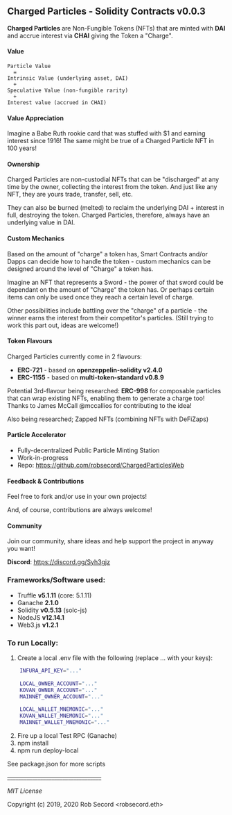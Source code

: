 ## Charged Particles - Solidity Contracts v0.0.3

**Charged Particles** are Non-Fungible Tokens (NFTs) that are minted with **DAI** and accrue interest via **CHAI** 
giving the Token a "Charge". 

#### Value
```text
Particle Value
  =
Intrinsic Value (underlying asset, DAI)
  + 
Speculative Value (non-fungible rarity)
  +
Interest value (accrued in CHAI)
```

#### Value Appreciation
Imagine a Babe Ruth rookie card that was stuffed with $1 and earning interest since 1916!  The same might be true
of a Charged Particle NFT in 100 years!

#### Ownership
Charged Particles are non-custodial NFTs that can be "discharged" at any time by the owner, collecting the interest 
from the token. And just like any NFT, they are yours trade, transfer, sell, etc.

They can also be burned (melted) to reclaim the underlying DAI + interest in full, destroying the token.
Charged Particles, therefore, always have an underlying value in DAI. 

#### Custom Mechanics
Based on the amount of "charge" a token has, Smart Contracts and/or Dapps can decide how to handle the token - custom 
mechanics can be designed around the level of "Charge" a token has.

Imagine an NFT that represents a Sword - the power of that sword could be dependant on the amount of "Charge" the token 
has. Or perhaps certain items can only be used once they reach a certain level of charge.

Other possibilities include battling over the "charge" of a particle - the winner earns the interest from their 
competitor's particles.  (Still trying to work this part out, ideas are welcome!)

#### Token Flavours
Charged Particles currently come in 2 flavours: 
 - **ERC-721** - based on **openzeppelin-solidity v2.4.0** 
 - **ERC-1155** - based on **multi-token-standard v0.8.9**

Potential 3rd-flavour being researched: **ERC-998** for composable particles that can wrap existing NFTs, enabling 
them to generate a charge too! Thanks to James McCall @mccallios for contributing to the idea!

Also being researched; Zapped NFTs (combining NFTs with DeFiZaps)

#### Particle Accelerator
 - Fully-decentralized Public Particle Minting Station
 - Work-in-progress 
 - Repo: https://github.com/robsecord/ChargedParticlesWeb

#### Feedback & Contributions
Feel free to fork and/or use in your own projects!

And, of course, contributions are always welcome!

#### Community
Join our community, share ideas and help support the project in anyway you want!

**Discord**: https://discord.gg/Syh3gjz

### Frameworks/Software used:
 - Truffle **v5.1.11** (core: 5.1.11)
 - Ganache **2.1.0**
 - Solidity  **v0.5.13** (solc-js)
 - NodeJS **v12.14.1**
 - Web3.js **v1.2.1**

### To run Locally:
    
 1. Create a local .env file with the following (replace ... with your keys):
 
```bash
    INFURA_API_KEY="..."
    
    LOCAL_OWNER_ACCOUNT="..."
    KOVAN_OWNER_ACCOUNT="..."
    MAINNET_OWNER_ACCOUNT="..."
    
    LOCAL_WALLET_MNEMONIC="..."
    KOVAN_WALLET_MNEMONIC="..."
    MAINNET_WALLET_MNEMONIC="..."
```
 2. Fire up a local Test RPC (Ganache)
 3. npm install
 4. npm run deploy-local
 
See package.json for more scripts

~~__________________________________~~

_MIT License_

Copyright (c) 2019, 2020 Rob Secord <robsecord.eth>

